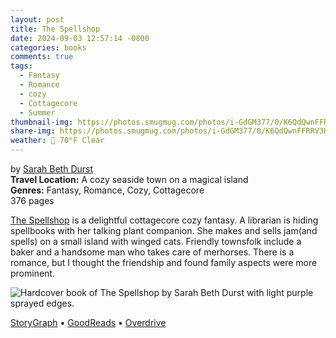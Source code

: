 ```yaml
---
layout: post
title: The Spellshop
date: 2024-09-03 12:57:14 -0800
categories: books
comments: true
tags:
  - Fantasy
  - Romance
  - cozy
  - Cottagecore
  - Summer
thumbnail-img: https://photos.smugmug.com/photos/i-GdGM377/0/K6QdQwnFFRRV3Kx7LQRtPMKBJNGRxHt9N5Jfsq6gc/X3/i-GdGM377-X3.jpg
share-img: https://photos.smugmug.com/photos/i-GdGM377/0/K6QdQwnFFRRV3Kx7LQRtPMKBJNGRxHt9N5Jfsq6gc/X3/i-GdGM377-X3.jpg
weather: 🔆 70°F Clear
---
```

by [Sarah Beth Durst](http://sarahbethdurst.com)<br>
**Travel Location:** A cozy seaside town on a magical island<br>
**Genres:** Fantasy, Romance, Cozy, Cottagecore<br>
376 pages<br>

[The Spellshop](http://sarahbethdurst.com/Spellshop.htm) is a delightful cottagecore cozy fantasy. A librarian is hiding spellbooks with her talking plant companion. She makes and sells jam(and spells) on a small island with winged cats. Friendly townsfolk include a baker and a handsome man who takes care of merhorses. There is a romance, but I thought the friendship and found family aspects were more prominent.

![Hardcover book of The Spellshop by Sarah Beth Durst with light purple sprayed edges.](https://photos.smugmug.com/photos/i-GdGM377/0/K6QdQwnFFRRV3Kx7LQRtPMKBJNGRxHt9N5Jfsq6gc/X3/i-GdGM377-X3.jpg)

[StoryGraph](https://app.thestorygraph.com/books/84d9df4f-a582-4550-83d7-f9d9d5c0c47f) • [GoodReads](https://www.goodreads.com/book/show/199269577-the-spellshop) • [Overdrive](https://www.overdrive.com/media/10194329/the-spellshop)